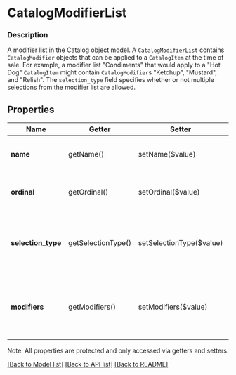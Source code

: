 # CatalogModifierList

### Description

A modifier list in the Catalog object model. A `CatalogModifierList` contains `CatalogModifier` objects that can be applied to a `CatalogItem` at the time of sale.  For example, a modifier list \"Condiments\" that would apply to a \"Hot Dog\" `CatalogItem` might contain `CatalogModifier`s \"Ketchup\", \"Mustard\", and \"Relish\". The `selection_type` field specifies whether or not multiple selections from the modifier list are allowed.

## Properties
Name | Getter | Setter | Type | Description | Notes
------------ | ------------- | ------------- | ------------- | ------------- | -------------
**name** | getName() | setName($value) | **string** | A searchable name for the &#x60;CatalogModifierList&#x60;. This field has max length of 255 Unicode code points. | [optional] 
**ordinal** | getOrdinal() | setOrdinal($value) | **int** | Determines where this &#x60;CatalogModifierList&#x60; appears in a list of &#x60;CatalogModifierList&#x60; values. | [optional] 
**selection_type** | getSelectionType() | setSelectionType($value) | **string** | Indicates whether multiple options from the &#x60;CatalogModifierList&#x60; can be applied to a single &#x60;CatalogItem&#x60;. See [CatalogModifierListSelectionType](#type-catalogmodifierlistselectiontype) for possible values | [optional] 
**modifiers** | getModifiers() | setModifiers($value) | [**\SquareConnect\Model\CatalogObject[]**](CatalogObject.md) | The options included in the &#x60;CatalogModifierList&#x60;. You must include at least one &#x60;CatalogModifier&#x60;. Each CatalogObject must have type &#x60;MODIFIER&#x60; and contain &#x60;CatalogModifier&#x60; data. | [optional] 

Note: All properties are protected and only accessed via getters and setters.

[[Back to Model list]](../../README.md#documentation-for-models) [[Back to API list]](../../README.md#documentation-for-api-endpoints) [[Back to README]](../../README.md)


